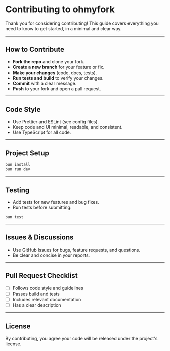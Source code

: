 # Contributing to ohmyfork

Thank you for considering contributing! This guide covers everything you need to know to get started, in a minimal and clear way.

---

## How to Contribute

- **Fork the repo** and clone your fork.
- **Create a new branch** for your feature or fix.
- **Make your changes** (code, docs, tests).
- **Run tests and build** to verify your changes.
- **Commit** with a clear message.
- **Push** to your fork and open a pull request.

---

## Code Style

- Use Prettier and ESLint (see config files).
- Keep code and UI minimal, readable, and consistent.
- Use TypeScript for all code.

---

## Project Setup

```sh
bun install
bun run dev
```

---

## Testing

- Add tests for new features and bug fixes.
- Run tests before submitting:

```sh
bun test
```

---

## Issues & Discussions

- Use GitHub Issues for bugs, feature requests, and questions.
- Be clear and concise in your reports.

---

## Pull Request Checklist

- [ ] Follows code style and guidelines
- [ ] Passes build and tests
- [ ] Includes relevant documentation
- [ ] Has a clear description

---

## License

By contributing, you agree your code will be released under the project's license.
